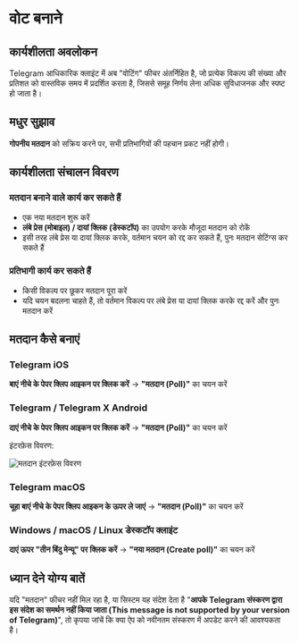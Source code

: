 # वोट बनाने

## कार्यशीलता अवलोकन

Telegram आधिकारिक क्लाइंट में अब "वोटिंग" फीचर अंतर्निहित है, जो प्रत्येक विकल्प की संख्या और प्रतिशत को वास्तविक समय में प्रदर्शित करता है, जिससे समूह निर्णय लेना अधिक सुविधाजनक और स्पष्ट हो जाता है।

## मधुर सुझाव

**गोपनीय मतदान** को सक्रिय करने पर, सभी प्रतिभागियों की पहचान प्रकट नहीं होगी।

## कार्यशीलता संचालन विवरण

### मतदान बनाने वाले कार्य कर सकते हैं

- एक नया मतदान शुरू करें
- **लंबे प्रेस (मोबाइल) / दायां क्लिक (डेस्कटॉप)** का उपयोग करके मौजूदा मतदान को रोकें
- इसी तरह लंबे प्रेस या दायां क्लिक करके, वर्तमान चयन को रद्द कर सकते हैं, पुनः मतदान सेटिंग्स कर सकते हैं

### प्रतिभागी कार्य कर सकते हैं

- किसी विकल्प पर छूकर मतदान पूरा करें
- यदि चयन बदलना चाहते हैं, तो वर्तमान विकल्प पर लंबे प्रेस या दायां क्लिक करके रद्द करें और पुनः मतदान करें

## मतदान कैसे बनाएं

### Telegram iOS

**बाएं नीचे के पेपर क्लिप आइकन पर क्लिक करें** → **"मतदान (Poll)"** का चयन करें

### Telegram / Telegram X Android

**दाएं नीचे के पेपर क्लिप आइकन पर क्लिक करें** → **"मतदान (Poll)"** का चयन करें

इंटरफ़ेस विवरण:

![मतदान इंटरफ़ेस विवरण](/markdown/img-3.png)

### Telegram macOS

**चूहा बाएं नीचे के पेपर क्लिप आइकन के ऊपर ले जाएं** → **"मतदान (Poll)"** का चयन करें

### Windows / macOS / Linux डेस्कटॉप क्लाइंट

**दाएं ऊपर "तीन बिंदु मेन्यू" पर क्लिक करें** → **"नया मतदान (Create poll)"** का चयन करें

## ध्यान देने योग्य बातें

यदि "मतदान" फीचर नहीं मिल रहा है, या सिस्टम यह संदेश देता है "**आपके Telegram संस्करण द्वारा इस संदेश का समर्थन नहीं किया जाता (This message is not supported by your version of Telegram)**", तो कृपया जांचें कि क्या ऐप को नवीनतम संस्करण में अपडेट करने की आवश्यकता है।